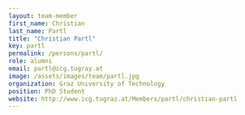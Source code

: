 ```yaml
---
layout: team-member
first_name: Christian
last_name: Partl
title: "Christian Partl"
key: partl
permalink: /persons/partl/
role: alumni
email: partl@icg.tugray.at
image: /assets/images/team/partl.jpg
organization: Graz University of Technology
position: PhD Student
website: http://www.icg.tugraz.at/Members/partl/christian-partl
---
```

